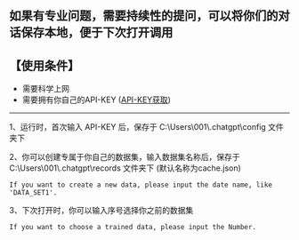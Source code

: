 如果有专业问题，需要持续性的提问，可以将你们的对话保存本地，便于下次打开调用
---

【使用条件】
---
- 需要科学上网
- 需要拥有你自己的API-KEY ([API-KEY获取](https://platform.openai.com/account/api-keys))


---
1、运行时，首次输入 API-KEY 后，保存于 C:\Users\001\\.chatgpt\config 文件夹下

2、你可以创建专属于你自己的数据集，输入数据集名称后，保存于 C:\Users\001\\.chatgpt\records 文件夹下 (默认名称为cache.json)
    
    If you want to create a new data, please input the date name, like 'DATA_SET1'.

3、下次打开时，你可以输入序号选择你之前的数据集

    If you want to choose a trained data, please input the Number.
